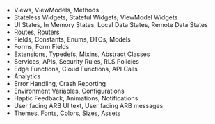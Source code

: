 - Views, ViewModels, Methods
- Stateless Widgets, Stateful Widgets, ViewModel Widgets
- UI States, In Memory States, Local Data States, Remote Data States
- Routes, Routers
- Fields, Constants, Enums, DTOs, Models
- Forms, Form Fields
- Extensions, Typedefs, Mixins, Abstract Classes
- Services, APIs, Security Rules, RLS Policies
- Edge Functions, Cloud Functions, API Calls
- Analytics
- Error Handling, Crash Reporting
- Environment Variables, Configurations
- Haptic Feedback, Animations, Notifications
- User facing ARB UI text, User facing ARB messages
- Themes, Fonts, Colors, Sizes, Assets

